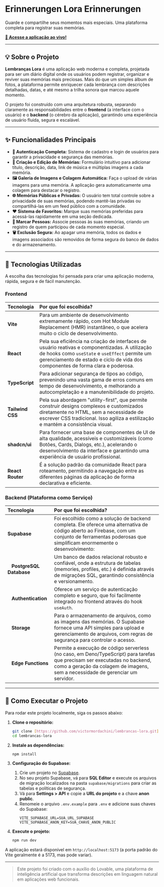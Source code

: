 # Erinnerungen Lora  Erinnerungen

Guarde e compartilhe seus momentos mais especiais. Uma plataforma completa para registrar suas memórias.

**[🔗 Acesse a aplicação ao vivo!]((https://lembrancas-lora.vercel.app/))**

---

## 💡 Sobre o Projeto

**Lembranças Lora** é uma aplicação web moderna e completa, projetada para ser um diário digital onde os usuários podem registrar, organizar e reviver suas memórias mais preciosas. Mais do que um simples álbum de fotos, a plataforma permite enriquecer cada lembrança com descrições detalhadas, datas, e até mesmo a trilha sonora que marcou aquele momento.

O projeto foi construído com uma arquitetura robusta, separando claramente as responsabilidades entre o **frontend** (a interface com o usuário) e o **backend** (o cérebro da aplicação), garantindo uma experiência de usuário fluida, segura e escalável.

---

## ✨ Funcionalidades Principais

-   **🔐 Autenticação Completa:** Sistema de cadastro e login de usuários para garantir a privacidade e segurança das memórias.
-   **📝 Criação e Edição de Memórias:** Formulário intuitivo para adicionar título, descrição, data, link de música e múltiplas imagens a cada memória.
-   **🖼️ Galeria de Imagens e Colagem Automática:** Faça o upload de várias imagens para uma memória. A aplicação gera automaticamente uma colagem para destacar o registro.
-   **🌐 Memórias Públicas e Privadas:** O usuário tem total controle sobre a privacidade de suas memórias, podendo mantê-las privadas ou compartilhá-las em um feed público com a comunidade.
-   **❤️ Sistema de Favoritos:** Marque suas memórias preferidas para acessá-las rapidamente em uma seção dedicada.
-   **👥 Marcar Pessoas:** Associe pessoas às suas memórias, criando um registro de quem participou de cada momento especial.
-   **🗑️ Exclusão Segura:** Ao apagar uma memória, todos os dados e imagens associados são removidos de forma segura do banco de dados e do armazenamento.

---

## 🚀 Tecnologias Utilizadas

A escolha das tecnologias foi pensada para criar uma aplicação moderna, rápida, segura e de fácil manutenção.

### Frontend

| Tecnologia | Por que foi escolhida? |
| :--- | :--- |
| **Vite** | Para um ambiente de desenvolvimento extremamente rápido, com Hot Module Replacement (HMR) instantâneo, o que acelera muito o ciclo de desenvolvimento. |
| **React** | Pela sua eficiência na criação de interfaces de usuário reativas e componentizadas. A utilização de hooks como `useState` e `useEffect` permite um gerenciamento de estado e ciclo de vida dos componentes de forma clara e poderosa. |
| **TypeScript** | Para adicionar segurança de tipos ao código, prevenindo uma vasta gama de erros comuns em tempo de desenvolvimento, e melhorando a autocompletação e a manutenibilidade do projeto. |
| **Tailwind CSS** | Pela sua abordagem "utility-first", que permite construir designs complexos e customizados diretamente no HTML, sem a necessidade de escrever CSS tradicional. Isso agiliza a estilização e mantém a consistência visual. |
| **shadcn/ui** | Para fornecer uma base de componentes de UI de alta qualidade, acessíveis e customizáveis (como Botões, Cards, Dialogs, etc.), acelerando o desenvolvimento da interface e garantindo uma experiência de usuário profissional. |
| **React Router**| É a solução padrão da comunidade React para roteamento, permitindo a navegação entre as diferentes páginas da aplicação de forma declarativa e eficiente. |

### Backend (Plataforma como Serviço)

| Tecnologia | Por que foi escolhida? |
| :--- | :--- |
| **Supabase** | Foi escolhido como a solução de backend completa. Ele oferece uma alternativa de código aberto ao Firebase, com um conjunto de ferramentas poderosas que simplificam enormemente o desenvolvimento: |
| &nbsp;&nbsp;&nbsp;**PostgreSQL Database** | Um banco de dados relacional robusto e confiável, onde a estrutura de tabelas (memories, profiles, etc.) é definida através de migrações SQL, garantindo consistência e versionamento. |
| &nbsp;&nbsp;&nbsp;**Authentication** | Oferece um serviço de autenticação completo e seguro, que foi facilmente integrado no frontend através do hook `useAuth`. |
| &nbsp;&nbsp;&nbsp;**Storage** | Para o armazenamento de arquivos, como as imagens das memórias. O Supabase fornece uma API simples para upload e gerenciamento de arquivos, com regras de segurança para controlar o acesso. |
| &nbsp;&nbsp;&nbsp;**Edge Functions** | Permite a execução de código serverless (no caso, em Deno/TypeScript) para tarefas que precisam ser executadas no backend, como a geração da colagem de imagens, sem a necessidade de gerenciar um servidor. |

---

## 🚀 Como Executar o Projeto

Para rodar este projeto localmente, siga os passos abaixo:

1.  **Clone o repositório:**
    ```bash
    git clone [https://github.com/victormordachini/lembrancas-lora.git](https://github.com/victormordachini/lembrancas-lora.git)
    cd lembrancas-lora
    ```

2.  **Instale as dependências:**
    ```bash
    npm install
    ```

3.  **Configuração do Supabase:**
    1.  Crie um projeto no [Supabase](https://supabase.com/).
    2.  No seu projeto Supabase, vá para **SQL Editor** e execute os arquivos de migração localizados na pasta `supabase/migrations` para criar as tabelas e políticas de segurança.
    3.  Vá para **Settings > API** e copie a **URL do projeto** e a chave **anon public**.
    4.  Renomeie o arquivo `.env.example` para `.env` e adicione suas chaves do Supabase:
        ```
        VITE_SUPABASE_URL=SUA_URL_SUPABASE
        VITE_SUPABASE_ANON_KEY=SUA_CHAVE_ANON_PUBLIC
        ```

4.  **Execute o projeto:**
    ```bash
    npm run dev
    ```

A aplicação estará disponível em `http://localhost:5173` (a porta padrão do Vite geralmente é a 5173, mas pode variar).

---
> Este projeto foi criado com o auxílio do Lovable, uma plataforma de inteligência artificial que transforma descrições em linguagem natural em aplicações web funcionais.
